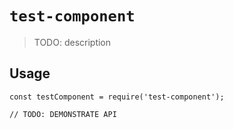# `test-component`

> TODO: description

## Usage

```
const testComponent = require('test-component');

// TODO: DEMONSTRATE API
```
